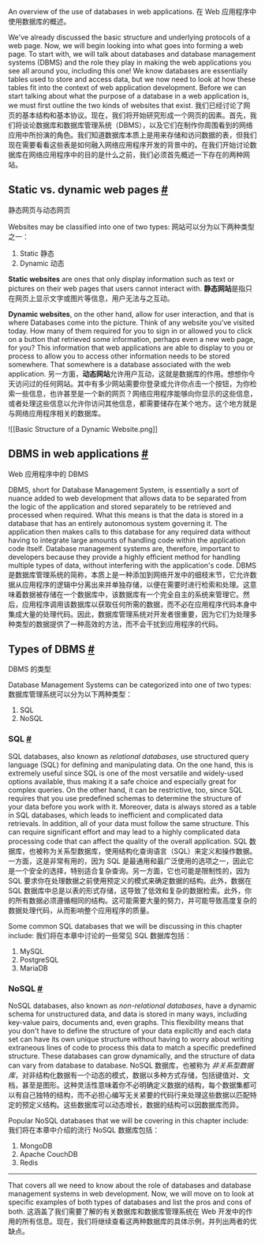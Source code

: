 An overview of the use of databases in web applications.
在 Web 应用程序中使用数据库的概述。

We've already discussed the basic structure and underlying protocols of a web page. Now, we will begin looking into what goes into forming a web page. To start with, we will talk about databases and database management systems (DBMS) and the role they play in making the web applications you see all around you, including this one! We know databases are essentially tables used to store and access data, but we now need to look at how these tables fit into the context of web application development. Before we can start talking about what the purpose of a database in a web application is, we must first outline the two kinds of websites that exist.
我们已经讨论了网页的基本结构和基本协议。现在，我们将开始研究形成一个网页的因素。首先，我们将谈论数据库和数据库管理系统（DBMS），以及它们在制作你周围看到的网络应用中所扮演的角色。我们知道数据库本质上是用来存储和访问数据的表，但我们现在需要看看这些表是如何融入网络应用程序开发的背景中的。在我们开始讨论数据库在网络应用程序中的目的是什么之前，我们必须首先概述一下存在的两种网站。

## Static vs. dynamic web pages [#](https://www.educative.io/courses/web-development-a-primer/qV25j3l8JqD#Static-vs.-dynamic-web-pages)
静态网页与动态网页

Websites may be classified into one of two types:
网站可以分为以下两种类型之一：
1.  Static 静态
2.  Dynamic 动态

**Static websites** are ones that only display information such as text or pictures on their web pages that users cannot interact with.
**静态网站**是指只在网页上显示文字或图片等信息，用户无法与之互动。

**Dynamic websites**, on the other hand, allow for user interaction, and that is where Databases come into the picture. Think of any website you’ve visited today. How many of them required for you to sign in or allowed you to click on a button that retrieved some information, perhaps even a new web page, for you? This information that web applications are able to display to you or process to allow you to access other information needs to be stored somewhere. That somewhere is a database associated with the web application.
另一方面，**动态网站**允许用户互动，这就是数据库的作用。想想你今天访问过的任何网站。其中有多少网站需要你登录或允许你点击一个按钮，为你检索一些信息，也许甚至是一个新的网页？网络应用程序能够向你显示的这些信息，或者处理这些信息以允许你访问其他信息，都需要储存在某个地方。这个地方就是与网络应用程序相关的数据库。

![[Basic Structure of a Dynamic Website.png]]

## DBMS in web applications [#](https://www.educative.io/courses/web-development-a-primer/qV25j3l8JqD#DBMS-in-web-applications-)
Web 应用程序中的 DBMS

DBMS, short for Database Management System, is essentially a sort of nuance added to web development that allows data to be separated from the logic of the application and stored separately to be retrieved and processed when required. What this means is that the data is stored in a database that has an entirely autonomous system governing it. The application then makes calls to this database for any required data without having to integrate large amounts of handling code within the application code itself. Database management systems are, therefore, important to developers because they provide a highly efficient method for handling multiple types of data, without interfering with the application's code.
DBMS 是数据库管理系统的简称，本质上是一种添加到网络开发中的细枝末节，它允许数据从应用程序的逻辑中分离出来并单独存储，以便在需要时进行检索和处理。这意味着数据被存储在一个数据库中，该数据库有一个完全自主的系统来管理它。然后，应用程序调用该数据库以获取任何所需的数据，而不必在应用程序代码本身中集成大量的处理代码。因此，数据库管理系统对开发者很重要，因为它们为处理多种类型的数据提供了一种高效的方法，而不会干扰到应用程序的代码。

## Types of DBMS [#](https://www.educative.io/courses/web-development-a-primer/qV25j3l8JqD#Types-of-DBMS-)
DBMS 的类型

Database Management Systems can be categorized into one of two types:
数据库管理系统可以分为以下两种类型：
1.  SQL
2.  NoSQL

### SQL [#](https://www.educative.io/courses/web-development-a-primer/qV25j3l8JqD#SQL-)

SQL databases, also known as _relational databases_, use structured query language (SQL) for defining and manipulating data. On the one hand, this is extremely useful since SQL is one of the most versatile and widely-used options available, thus making it a safe choice and especially great for complex queries. On the other hand, it can be restrictive, too, since SQL requires that you use predefined schemas to determine the structure of your data before you work with it. Moreover, data is always stored as a table in SQL databases, which leads to inefficient and complicated data retrievals. In addition, all of your data must follow the same structure. This can require significant effort and may lead to a highly complicated data processing code that can affect the quality of the overall application.
SQL 数据库，也被称为关系型数据库，使用结构化查询语言（SQL）来定义和操作数据。一方面，这是非常有用的，因为 SQL 是最通用和最广泛使用的选项之一，因此它是一个安全的选择，特别适合复杂查询。另一方面，它也可能是限制性的，因为 SQL 要求你在处理数据之前使用预定义的模式来确定数据的结构。此外，数据在 SQL 数据库中总是以表的形式存储，这导致了低效和复杂的数据检索。此外，你的所有数据必须遵循相同的结构。这可能需要大量的努力，并可能导致高度复杂的数据处理代码，从而影响整个应用程序的质量。

Some common SQL databases that we will be discussing in this chapter include:
我们将在本章中讨论的一些常见 SQL 数据库包括：
1.  MySQL
2.  PostgreSQL
3.  MariaDB

### NoSQL [#](https://www.educative.io/courses/web-development-a-primer/qV25j3l8JqD#NoSQL-)

NoSQL databases, also known as _non-relational databases_, have a dynamic schema for unstructured data, and data is stored in many ways, including key-value pairs, documents and, even graphs. This flexibility means that you don't have to define the structure of your data explicitly and each data set can have its own unique structure without having to worry about writing extraneous lines of code to process this data to match a specific predefined structure. These databases can grow dynamically, and the structure of data can vary from database to database.
NoSQL 数据库，也被称为 _非关系型数据库_，对非结构化数据有一个动态的模式，数据以多种方式存储，包括键值对、文档，甚至是图形。这种灵活性意味着你不必明确定义数据的结构，每个数据集都可以有自己独特的结构，而不必担心编写无关紧要的代码行来处理这些数据以匹配特定的预定义结构。这些数据库可以动态增长，数据的结构可以因数据库而异。

Popular NoSQL databases that we will be covering in this chapter include:
我们将在本章中介绍的流行 NoSQL 数据库包括：
1.  MongoDB
2.  Apache CouchDB
3.  Redis

---

That covers all we need to know about the role of databases and database management systems in web development. Now, we will move on to look at specific examples of both types of databases and list the pros and cons of both.
这涵盖了我们需要了解的有关数据库和数据库管理系统在 Web 开发中的作用的所有信息。现在，我们将继续查看这两种数据库的具体示例，并列出两者的优缺点。

